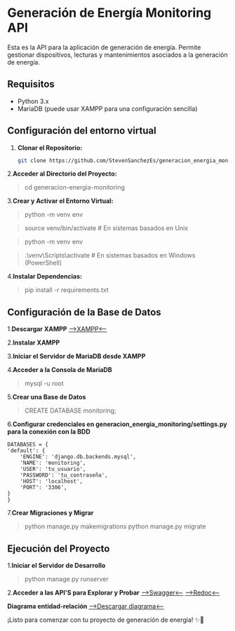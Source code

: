 # Generación de Energía Monitoring API

Esta es la API para la aplicación de generación de energía. Permite gestionar dispositivos, lecturas y mantenimientos asociados a la generación de energía.

## Requisitos

- Python 3.x
- MariaDB (puede usar XAMPP para una configuración sencilla)

## Configuración del entorno virtual

1. **Clonar el Repositorio:**

   ```bash
   git clone https://github.com/StevenSanchezEs/generacion_energia_monitoring.git

2.**Acceder al Directorio del Proyecto:**

> cd generacion-energia-monitoring

3.**Crear y Activar el Entorno Virtual:**

> python -m venv env

> source venv/bin/activate      # En sistemas basados en Unix 

> python -m venv env

> .\venv\Scripts\activate       # En sistemas basados en Windows (PowerShell)

4.**Instalar Dependencias:**

> pip install -r requirements.txt

## Configuración de la Base de Datos
1.**Descargar XAMPP**
[-->XAMPP<--](https://www.apachefriends.org/index.html)

2.**Instalar XAMPP**

3.**Iniciar el Servidor de MariaDB desde XAMPP**

4.**Acceder a la Consola de MariaDB**

> mysql -u root

5.**Crear una Base de Datos**

> CREATE DATABASE monitoring;

6.**Configurar credenciales en generacion_energia_monitoring/settings.py para la conexión con la BDD**

    DATABASES = {
    'default': {
        'ENGINE': 'django.db.backends.mysql',
        'NAME': 'monitoring',
        'USER': 'tu_usuario',
        'PASSWORD': 'tu_contraseña',
        'HOST': 'localhost',
        'PORT': '3306',
    }
    }
7.**Crear Migraciones y Migrar**

> python manage.py makemigrations
python manage.py migrate

## Ejecución del Proyecto

1.**Iniciar el Servidor de Desarrollo**

> python manage.py runserver

2.**Acceder a las API'S para Explorar y Probar**
[-->Swagger<--](http://127.0.0.1:8000/api/swagger/)
[-->Redoc<--](http://127.0.0.1:8000/api/redoc/)

**Diagrama entidad-relación**
[-->Descargar diagrama<--](https://1drv.ms/i/s!ArXfZ0krp14qoie0UKHmZdajbxcX?e=g4dGAq)

¡Listo para comenzar con tu proyecto de generación de energía! ✨🚀
